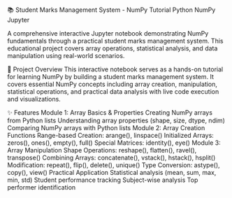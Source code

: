 📚 Student Marks Management System - NumPy Tutorial
Python NumPy Jupyter

A comprehensive interactive Jupyter notebook demonstrating NumPy fundamentals through a practical student marks management system. This educational project covers array operations, statistical analysis, and data manipulation using real-world scenarios.

🎯 Project Overview
This interactive notebook serves as a hands-on tutorial for learning NumPy by building a student marks management system. It covers essential NumPy concepts including array creation, manipulation, statistical operations, and practical data analysis with live code execution and visualizations.

✨ Features
Module 1: Array Basics & Properties
Creating NumPy arrays from Python lists
Understanding array properties (shape, size, dtype, ndim)
Comparing NumPy arrays with Python lists
Module 2: Array Creation Functions
Range-based Creation: arange(), linspace()
Initialized Arrays: zeros(), ones(), empty(), full()
Special Matrices: identity(), eye()
Module 3: Array Manipulation
Shape Operations: reshape(), flatten(), ravel(), transpose()
Combining Arrays: concatenate(), vstack(), hstack(), hsplit()
Modification: repeat(), flip(), delete(), unique()
Type Conversion: astype(), copy(), view()
Practical Application
Statistical analysis (mean, sum, max, min, std)
Student performance tracking
Subject-wise analysis
Top performer identification
